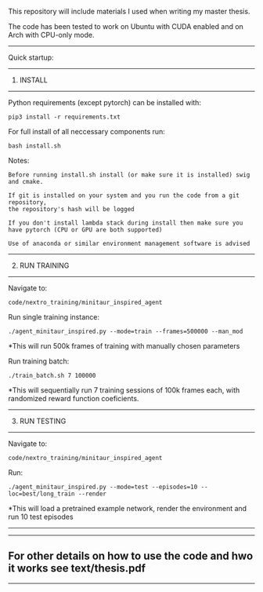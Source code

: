 This repository will include materials I used when writing my master thesis.

The code has been tested to work on Ubuntu with CUDA enabled and on Arch with CPU-only mode.

-----------------------------------------------------------------

Quick startup:

-----------------------------------------------------------------
1. INSTALL
-----------------------------------------------------------------
Python requirements (except pytorch) can be installed with:

	pip3 install -r requirements.txt

For full install of all neccessary components run:

	bash install.sh

Notes:

	Before running install.sh install (or make sure it is installed) swig and cmake.

	If git is installed on your system and you run the code from a git repository,
	the repository's hash will be logged

	If you don't install lambda stack during install then make sure you have pytorch (CPU or GPU are both supported)

	Use of anaconda or similar environment management software is advised

-----------------------------------------------------------------
2. RUN TRAINING
-----------------------------------------------------------------
Navigate to:

	code/nextro_training/minitaur_inspired_agent

Run single training instance:

	./agent_minitaur_inspired.py --mode=train --frames=500000 --man_mod

*This will run 500k frames of training with manually chosen parameters

Run training batch:

	./train_batch.sh 7 100000

*This will sequentially run 7 training sessions of 100k frames each, with randomized reward function coeficients.

-----------------------------------------------------------------
3. RUN TESTING
-----------------------------------------------------------------
Navigate to:

	code/nextro_training/minitaur_inspired_agent

Run:

	./agent_minitaur_inspired.py --mode=test --episodes=10 --loc=best/long_train --render

*This will load a pretrained example network, render the environment and run 10 test episodes


-----------------------------------------------------------------
-----------------------------------------------------------------
For other details on how to use the code and hwo it works see text/thesis.pdf
-----------------------------------------------------------------
-----------------------------------------------------------------
